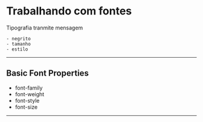 # Trabalhando com fontes

Tipografia tranmite mensagem

    - negrito
    - tamanho
    - estilo
-------------------------------------------------------
## Basic Font Properties

* font-family
* font-weight
* font-style
* font-size
--------------------------------------------------------
